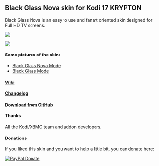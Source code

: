 ## Black Glass Nova skin for Kodi 17 KRYPTON
Black Glass Nova is an easy to use and fanart oriented skin designed for Full HD TV screens.

![](http://i.imgur.com/bNT9T4C.jpg)

![](http://i.imgur.com/NxPPyDE.jpg)

#### Some pictures of the skin:
- [Black Glass Nova Mode](https://github.com/Tgxcorporation/skin.blackglassnova/wiki/Screenshots-BGN)
- [Black Glass Mode](https://github.com/Tgxcorporation/skin.blackglassnova/wiki/Screenshots-BG)

#### [Wiki](https://github.com/Tgxcorporation/skin.blackglassnova/wiki)

#### [Changelog](https://github.com/Tgxcorporation/skin.blackglassnova/blob/master/changelog.txt)

#### [Download from GitHub](https://github.com/Tgxcorporation/skin.blackglassnova/wiki/Install-from-GitHub)

#### Thanks
All the Kodi/XBMC team and addon developers.

#### Donations
If you liked this skin and you want to help a little bit, you can donate here:

[![PayPal Donate](https://www.paypal.com/en_US/i/btn/x-click-but04.gif)](https://www.paypal.com/cgi-bin/webscr?cmd=_donations&business=BQTJSRCZ8GWHY&lc=US&item_name=Skins%20by%20Tgx%20for%20Kodi%20Entertainment%20Center&item_number=Kodi&currency_code=EUR&bn=PP%2dDonationsBF%3abtn_donate_SM%2egif%3aNonHosted)
